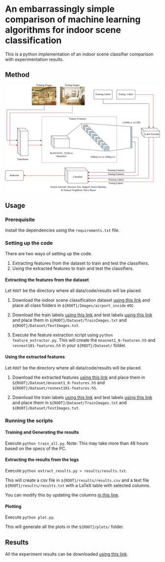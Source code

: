 # An embarrassingly simple comparison of machine learning algorithms for indoor scene classification

This is a python implementation of an indoor scene classifier comparison with experimentation results.

## Method
![Architecture](./assets/highlevel.png)

## Usage

### Prerequisite

Install the dependencies using the `requirements.txt` file.

### Setting up the code

There are two ways of setting up the code.
1. Extracting features from the dataset to train and test the classifiers.
2. Using the extracted features to train and test the classifiers.

#### Extracting the features from the dataset

Let ```ROOT``` be the directory where all data/code/results will be placed.

1. Download the indoor scene classification dataset [using this link](http://groups.csail.mit.edu/vision/LabelMe/NewImages/indoorCVPR_09.tar) and place all class folders in ```${ROOT}/Images/airport_inside``` etc.

2. Download the train labels [using this link](http://web.mit.edu/torralba/www/TrainImages.txt) and test labels [using this link](http://web.mit.edu/torralba/www/TestImages.txt) and place them in ```${ROOT}/Dataset/TrainImages.txt``` and ```${ROOT}/Dataset/TestImages.txt```.

3. Execute the feature extraction script using `python feature_extractor.py`. This will create the `mnasnet1_0-features.h5` and `resnext101-features.h5` in your ```${ROOT}/Dataset/``` folder.


#### Using the extracted features

Let ```ROOT``` be the directory where all data/code/results will be placed.

1. Download the extracted features [using this link](https://www.dropbox.com/s/ggvg9koenjk6n2g/Features.zip?dl=0) and place them in `${ROOT}/Dataset/mnasnet1_0-features.h5` and `${ROOT}/Dataset/resnext101-features.h5`.

2. Download the train labels [using this link](http://web.mit.edu/torralba/www/TrainImages.txt) and test labels [using this link](http://web.mit.edu/torralba/www/TestImages.txt) and place them in ```${ROOT}/Dataset/TrainImages.txt``` and ```${ROOT}/Dataset/TestImages.txt```.

### Running the scripts

#### Training and Generating the results

Execute `python train_all.py`. Note: This may take more than 48 hours based on the specs of the PC.

#### Extracting the results from the logs

Execute `python extract_results.py > results/results.txt`. 

This will create a csv file in ```${ROOT}/results/results.csv``` and a text file ```${ROOT}/results/results.txt``` with a LaTeX table with selected columns. 

You can modify this by updating the columns [in this line](https://github.com/bhanukaManesha/embarrassingly-simple-classifier-comparison/blob/91f0724e34bb0a2bf0b8d7c65e66a83c26812b57/extract_results.py#L126).

#### Plotting

Execute `python plot.py`.

This will generate all the plots in the ```${ROOT}/plots/``` folder.


## Results

All the experiment results can be downloaded [using this link](https://www.dropbox.com/s/x71v12o9t482ziz/Results.zip?dl=0).
